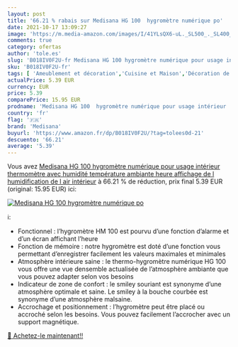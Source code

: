 ```yaml
---
layout: post
title: '66.21 % rabais sur Medisana HG 100  hygromètre numérique po'
date: 2021-10-17 13:09:27
image: 'https://m.media-amazon.com/images/I/41YLsQX6-uL._SL500_._SL400_.jpg'
comments: true
category: ofertas
author: 'tole.es'
slug: 'B018IV0F2U-fr Medisana HG 100 hygromètre numérique pour usage intérieur...'
sku: 'B018IV0F2U-fr'
tags: [ 'Ameublement et décoration','Cuisine et Maison','Décoration de la maison','Horloges spécialisées','Horloges stations météo','Pendules et horloges','medisana', ]
actualPrice: 5.39 EUR
currency: EUR
price: 5.39
comparePrice: 15.95 EUR
prodname: 'Medisana HG 100  hygromètre numérique pour usage intérieur  thermomètre avec humidité  température ambiante  heure  affichage de l humidification de l air intérieur'
country: 'fr'
flag: '🇫🇷'
brand: 'Medisana'
buyurl: 'https://www.amazon.fr/dp/B018IV0F2U/?tag=tolees0d-21'
descuento: '66.21'
average: '5.39'
---
```


Vous avez [Medisana HG 100  hygromètre numérique pour usage intérieur  thermomètre avec humidité  température ambiante  heure  affichage de l humidification de l air intérieur](https://www.amazon.fr/dp/B018IV0F2U/?tag=tolees0d-21)  à  66.21 % de réduction, prix final  5.39 EUR (original: 15.95 EUR) ici:

[![Medisana HG 100  hygromètre numérique po](https://m.media-amazon.com/images/I/41YLsQX6-uL._SL500_._SL400_.jpg)](https://www.amazon.fr/dp/B018IV0F2U/?tag=tolees0d-21)

ℹ️:

- Fonctionnel : l’hygromètre HM 100 est pourvu d’une fonction d’alarme et d’un écran affichant l’heure
- Fonction de mémoire : notre hygromètre est doté d’une fonction vous permettant d’enregistrer facilement les valeurs maximales et minimales
- Atmosphère intérieure saine : le thermo-hygromètre numérique HG 100 vous offre une vue densemble actualisée de l’atmosphère ambiante que vous pouvez adapter selon vos besoins
- Indicateur de zone de confort : le smiley souriant est synonyme d’une atmosphère optimale et saine. Le smiley à la bouche courbée est synonyme d’une atmosphère malsaine.
- Accrochage et positionnement : l’hygromètre peut être placé ou accroché selon les besoins. Vous pouvez facilement l’accrocher avec un support magnétique.

[🛒 Achetez-le maintenant!!](https://www.amazon.fr/dp/B018IV0F2U/?tag=tolees0d-21)
